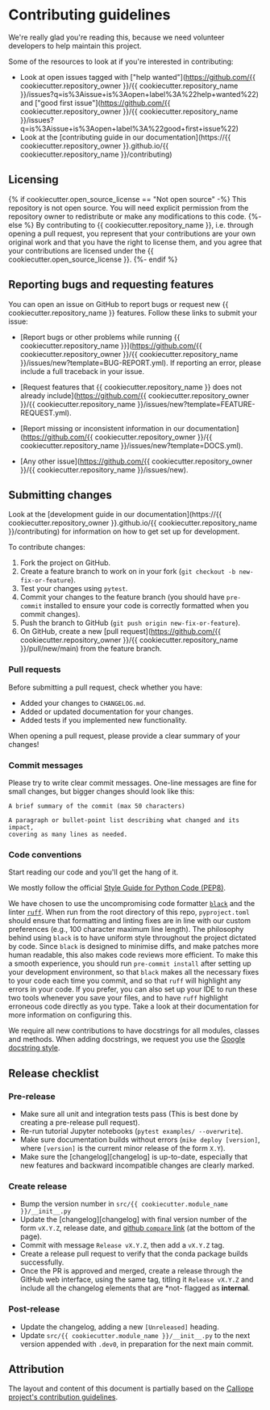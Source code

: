 # Contributing guidelines

We're really glad you're reading this, because we need volunteer developers to help maintain this project.

Some of the resources to look at if you're interested in contributing:

- Look at open issues tagged with ["help wanted"](https://github.com/{{ cookiecutter.repository_owner }}/{{ cookiecutter.repository_name }}/issues?q=is%3Aissue+is%3Aopen+label%3A%22help+wanted%22) and ["good first issue"](https://github.com/{{ cookiecutter.repository_owner }}/{{ cookiecutter.repository_name }}/issues?q=is%3Aissue+is%3Aopen+label%3A%22good+first+issue%22)
- Look at the [contributing guide in our documentation](https://{{ cookiecutter.repository_owner }}.github.io/{{ cookiecutter.repository_name }}/contributing)

## Licensing

{% if cookiecutter.open_source_license == "Not open source" -%}
This repository is not open source.
You will need explicit permission from the repository owner to redistribute or make any modifications to this code.
{%- else %}
By contributing to {{ cookiecutter.repository_name }}, i.e. through opening a pull request, you represent that your contributions are your own original work and that you have the right to license them, and you agree that your contributions are licensed under the {{ cookiecutter.open_source_license }}.
{%- endif %}

## Reporting bugs and requesting features

You can open an issue on GitHub to report bugs or request new {{ cookiecutter.repository_name }} features.
Follow these links to submit your issue:

- [Report bugs or other problems while running {{ cookiecutter.repository_name }}](https://github.com/{{ cookiecutter.repository_owner }}/{{ cookiecutter.repository_name }}/issues/new?template=BUG-REPORT.yml).
  If reporting an error, please include a full traceback in your issue.

- [Request features that {{ cookiecutter.repository_name }} does not already include](https://github.com/{{ cookiecutter.repository_owner }}/{{ cookiecutter.repository_name }}/issues/new?template=FEATURE-REQUEST.yml).

- [Report missing or inconsistent information in our documentation](https://github.com/{{ cookiecutter.repository_owner }}/{{ cookiecutter.repository_name }}/issues/new?template=DOCS.yml).

- [Any other issue](https://github.com/{{ cookiecutter.repository_owner }}/{{ cookiecutter.repository_name }}/issues/new).

## Submitting changes

Look at the [development guide in our documentation](https://{{ cookiecutter.repository_owner }}.github.io/{{ cookiecutter.repository_name }}/contributing) for information on how to get set up for development.

<!--- the "--8<--" html comments define what part of this file to add to the index page of the documentation -->
<!--- --8<-- [start:docs] -->

To contribute changes:

1. Fork the project on GitHub.
1. Create a feature branch to work on in your fork (`git checkout -b new-fix-or-feature`).
1. Test your changes using `pytest`.
1. Commit your changes to the feature branch (you should have `pre-commit` installed to ensure your code is correctly formatted when you commit changes).
1. Push the branch to GitHub (`git push origin new-fix-or-feature`).
1. On GitHub, create a new [pull request](https://github.com/{{ cookiecutter.repository_owner }}/{{ cookiecutter.repository_name }}/pull/new/main) from the feature branch.

### Pull requests

Before submitting a pull request, check whether you have:

- Added your changes to `CHANGELOG.md`.
- Added or updated documentation for your changes.
- Added tests if you implemented new functionality.

When opening a pull request, please provide a clear summary of your changes!

### Commit messages

Please try to write clear commit messages. One-line messages are fine for small changes, but bigger changes should look like this:

```text
A brief summary of the commit (max 50 characters)

A paragraph or bullet-point list describing what changed and its impact,
covering as many lines as needed.
```

### Code conventions

Start reading our code and you'll get the hang of it.

We mostly follow the official [Style Guide for Python Code (PEP8)](https://www.python.org/dev/peps/pep-0008/).

We have chosen to use the uncompromising code formatter [`black`](https://github.com/psf/black/) and the linter [`ruff`](https://beta.ruff.rs/docs/).
When run from the root directory of this repo, `pyproject.toml` should ensure that formatting and linting fixes are in line with our custom preferences (e.g., 100 character maximum line length).
The philosophy behind using `black` is to have uniform style throughout the project dictated by code.
Since `black` is designed to minimise diffs, and make patches more human readable, this also makes code reviews more efficient.
To make this a smooth experience, you should run `pre-commit install` after setting up your development environment, so that `black` makes all the necessary fixes to your code each time you commit, and so that `ruff` will highlight any errors in your code.
If you prefer, you can also set up your IDE to run these two tools whenever you save your files, and to have `ruff` highlight erroneous code directly as you type.
Take a look at their documentation for more information on configuring this.

We require all new contributions to have docstrings for all modules, classes and methods.
When adding docstrings, we request you use the [Google docstring style](https://google.github.io/styleguide/pyguide.html#38-comments-and-docstrings).

## Release checklist

### Pre-release

- Make sure all unit and integration tests pass (This is best done by creating a pre-release pull request).
- Re-run tutorial Jupyter notebooks (`pytest examples/ --overwrite`).
- Make sure documentation builds without errors (`mike deploy [version]`, where `[version]` is the current minor release of the form `X.Y`).
- Make sure the [changelog][changelog] is up-to-date, especially that new features and backward incompatible changes are clearly marked.

### Create release

- Bump the version number in `src/{{ cookiecutter.module_name }}/__init__.py`
- Update the [changelog][changelog] with final version number of the form `vX.Y.Z`, release date, and [github `compare` link](https://docs.github.com/en/pull-requests/committing-changes-to-your-project/viewing-and-comparing-commits/comparing-commits) (at the bottom of the page).
- Commit with message `Release vX.Y.Z`, then add a `vX.Y.Z` tag.
- Create a release pull request to verify that the conda package builds successfully.
- Once the PR is approved and merged, create a release through the GitHub web interface, using the same tag, titling it `Release vX.Y.Z` and include all the changelog elements that are *not- flagged as **internal**.

### Post-release

- Update the changelog, adding a new `[Unreleased]` heading.
- Update `src/{{ cookiecutter.module_name }}/__init__.py` to the next version appended with `.dev0`, in preparation for the next main commit.

<!--- --8<-- [end:docs] -->

## Attribution

The layout and content of this document is partially based on the [Calliope project's contribution guidelines](https://github.com/calliope-project/calliope/blob/main/CONTRIBUTING.md).
